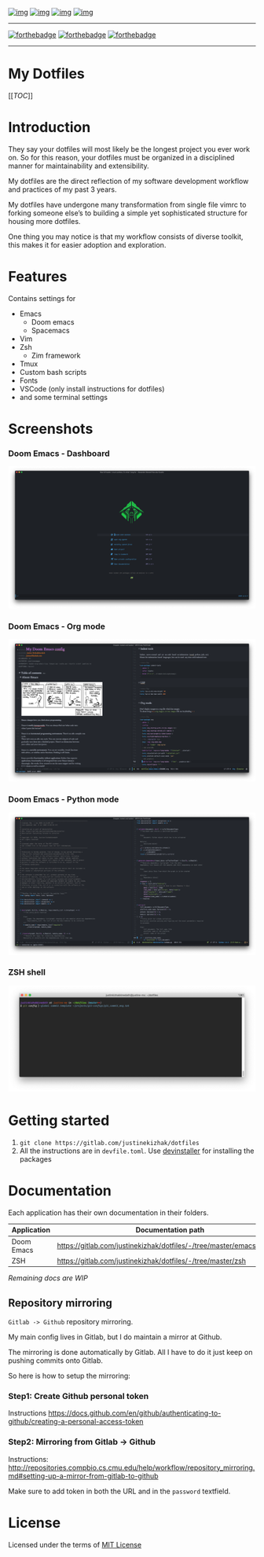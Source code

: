 [![img](https://img.shields.io/badge/Made_in-Doom_Emacs-blue?style=for-the-badge)](https://github.com/hlissner/doom-emacs)
[![img](https://img.shields.io/badge/license-mit-blueviolet?style=for-the-badge)]()
[![img](https://i.imgur.com/G9YJUZI.png)](https://www.instagram.com/alka1e)
[![img](http://i.imgur.com/tXSoThF.png)](https://twitter.com/alka1e)

---

[![forthebadge](https://forthebadge.com/images/badges/built-with-love.svg)](https://forthebadge.com)
[![forthebadge](https://forthebadge.com/images/badges/built-with-swag.svg)](https://forthebadge.com)
[![forthebadge](https://forthebadge.com/images/badges/60-percent-of-the-time-works-every-time.svg)](https://forthebadge.com)

---

# My Dotfiles

[[_TOC_]]

# Introduction

They say your dotfiles will most likely be the longest project you ever work on. So for this reason, your dotfiles must be organized in a disciplined manner for maintainability and extensibility.

My dotfiles are the direct reflection of my software development workflow and practices of my past 3 years.

My dotfiles have undergone many transformation from single file vimrc to forking someone else&rsquo;s to building a simple yet sophisticated structure for housing more dotfiles.

One thing you may notice is that my workflow consists of diverse toolkit, this makes it for easier adoption and exploration.

# Features

Contains settings for

- Emacs
  - Doom emacs
  - Spacemacs
- Vim
- Zsh
  - Zim framework
- Tmux
- Custom bash scripts
- Fonts
- VSCode (only install instructions for dotfiles)
- and some terminal settings

# Screenshots

### Doom Emacs - Dashboard

![img](./emacs/doom.d/images/dashboard.png)

### Doom Emacs - Org mode

![img](./emacs/doom.d/images/org-mode.png)

### Doom Emacs - Python mode

![img](./emacs/doom.d/images/python-mode.png)

### ZSH shell

![img](./zsh/images/zsh.png)

# Getting started

1.  `git clone https://gitlab.com/justinekizhak/dotfiles`
2.  All the instructions are in `devfile.toml`. Use [devinstaller](https://gitlab.com/devinstaller/devinstaller) for installing the packages

# Documentation

Each application has their own documentation in their folders.

| Application | Documentation path                                                     |
| ----------- | ---------------------------------------------------------------------- |
| Doom Emacs  | <https://gitlab.com/justinekizhak/dotfiles/-/tree/master/emacs/doom.d> |
| ZSH         | <https://gitlab.com/justinekizhak/dotfiles/-/tree/master/zsh>          |

_Remaining docs are WIP_

## Repository mirroring

`Gitlab -> Github` repository mirroring.

My main config lives in Gitlab, but I do maintain a mirror at Github.

The mirroring is done automatically by Gitlab. All I have to do it just keep on pushing commits onto Gitlab.

So here is how to setup the mirroring:

### Step1: Create Github personal token

Instructions <https://docs.github.com/en/github/authenticating-to-github/creating-a-personal-access-token>

### Step2: Mirroring from Gitlab -> Github

Instructions: <http://repositories.compbio.cs.cmu.edu/help/workflow/repository_mirroring.md#setting-up-a-mirror-from-gitlab-to-github>

Make sure to add token in both the URL and in the `password` textfield.

# License

Licensed under the terms of [MIT License](LICENSE.md)

